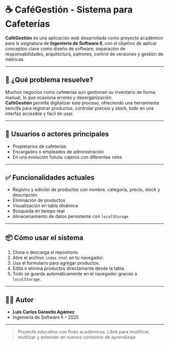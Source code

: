 # ☕ CaféGestión - Sistema para Cafeterías

**CaféGestión** es una aplicación web desarrollada como proyecto académico para la asignatura de **Ingeniería de Software II**, con el objetivo de aplicar conceptos clave como diseño de software, separación de responsabilidades, arquitectura, patrones, control de versiones y gestión de métricas.

---

## 🎯 ¿Qué problema resuelve?

Muchos negocios como cafeterías aún gestionan su inventario de forma manual, lo que ocasiona errores y desorganización.  
**CaféGestión** permite digitalizar este proceso, ofreciendo una herramienta sencilla para registrar productos, controlar precios y stock, todo en una interfaz accesible y fácil de usar.

---

## 👥 Usuarios o actores principales

- Propietarios de cafeterías
- Encargados o empleados de administración
- En una evolución futura: cajeros con diferentes roles

---

## ✅ Funcionalidades actuales

- Registro y edición de productos con nombre, categoría, precio, stock y descripción
- Eliminación de productos
- Visualización en tabla dinámica
- Búsqueda en tiempo real
- Almacenamiento de datos persistente con `localStorage`


---

## 📦 Cómo usar el sistema

1. Clona o descarga el repositorio.
2. Abre el archivo `index.html` en tu navegador.
3. Usa el formulario para agregar productos.
4. Edita o elimina productos directamente desde la tabla.
5. Todo se guarda automáticamente en el navegador gracias a `localStorage`.

---

## 👨‍🎓 Autor

- **Luis Carlos Garavito Agámez**
- Ingeniería de Software II – 2025

---

> Proyecto educativo con fines académicos. Libre para modificar, reutilizar y extender en nuevos contextos de aprendizaje.
